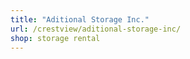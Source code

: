 ```yaml
---
title: "Aditional Storage Inc."
url: /crestview/aditional-storage-inc/
shop: storage rental
---
```


